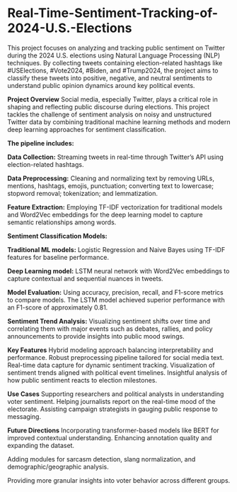 # Real-Time-Sentiment-Tracking-of-2024-U.S.-Elections

This project focuses on analyzing and tracking public sentiment on Twitter during the 2024 U.S. elections using Natural Language Processing (NLP) techniques. By collecting tweets containing election-related hashtags like #USElections, #Vote2024, #Biden, and #Trump2024, the project aims to classify these tweets into positive, negative, and neutral sentiments to understand public opinion dynamics around key political events.

**Project Overview**
Social media, especially Twitter, plays a critical role in shaping and reflecting public discourse during elections. This project tackles the challenge of sentiment analysis on noisy and unstructured Twitter data by combining traditional machine learning methods and modern deep learning approaches for sentiment classification.

**The pipeline includes:**

**Data Collection:** Streaming tweets in real-time through Twitter’s API using election-related hashtags.

**Data Preprocessing:** Cleaning and normalizing text by removing URLs, mentions, hashtags, emojis, punctuation; converting text to lowercase; stopword removal; tokenization; and lemmatization.

**Feature Extraction:** Employing TF-IDF vectorization for traditional models and Word2Vec embeddings for the deep learning model to capture semantic relationships among words.

**Sentiment Classification Models:**

**Traditional ML models:** Logistic Regression and Naive Bayes using TF-IDF features for baseline performance.

**Deep Learning model:** LSTM neural network with Word2Vec embeddings to capture contextual and sequential nuances in tweets.

**Model Evaluation:** Using accuracy, precision, recall, and F1-score metrics to compare models. The LSTM model achieved superior performance with an F1-score of approximately 0.81.

**Sentiment Trend Analysis:** Visualizing sentiment shifts over time and correlating them with major events such as debates, rallies, and policy announcements to provide insights into public mood swings.

**Key Features**
Hybrid modeling approach balancing interpretability and performance.
Robust preprocessing pipeline tailored for social media text.
Real-time data capture for dynamic sentiment tracking.
Visualization of sentiment trends aligned with political event timelines.
Insightful analysis of how public sentiment reacts to election milestones.

**Use Cases**
Supporting researchers and political analysts in understanding voter sentiment.
Helping journalists report on the real-time mood of the electorate.
Assisting campaign strategists in gauging public response to messaging.

**Future Directions**
Incorporating transformer-based models like BERT for improved contextual understanding.
Enhancing annotation quality and expanding the dataset.

Adding modules for sarcasm detection, slang normalization, and demographic/geographic analysis.

Providing more granular insights into voter behavior across different groups.
